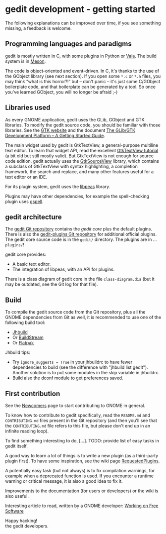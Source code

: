 gedit development - getting started
===================================

The following explanations can be improved over time, if you see something
missing, a feedback is welcome.

Programming languages and paradigms
-----------------------------------

gedit is mostly written in C, with some plugins in Python or
[Vala](https://wiki.gnome.org/Projects/Vala/). The build system is in
[Meson](https://mesonbuild.com/).

The code is object-oriented and event-driven. In C, it's thanks to the use of
the GObject library (see next section). If you open some `*.c` or `*.h` files,
you may think “what is this horror?!” but – don't panic – it's just some
C/GObject boilerplate code, and that boilerplate can be generated by a tool. So
once you've learned GObject, you will no longer be afraid ;-)

Libraries used
--------------

As every GNOME application, gedit uses the GLib, GObject and GTK libraries. To
modify the gedit source code, you should be familiar with those libraries. See
the [GTK website](https://www.gtk.org/) and the document
[The GLib/GTK Development Platform – A Getting Started Guide](https://people.gnome.org/~swilmet/glib-gtk-book/).

The main widget used by gedit is GtkTextView, a general-purpose multiline text
editor. To learn that widget API, read the excellent
[GtkTextView tutorial](http://www.bravegnu.org/gtktext/) (a bit old but still
mostly valid). But GtkTextView is not enough for source code edition. gedit
actually uses the
[GtkSourceView](https://wiki.gnome.org/Projects/GtkSourceView) library, which
contains a subclass of GtkTextView with syntax highlighting, a completion
framework, the search and replace, and many other features useful for a text
editor or an IDE.

For its plugin system, gedit uses the
[libpeas](https://wiki.gnome.org/Projects/Libpeas) library.

Plugins may have other dependencies, for example the spell-checking plugin uses
[gspell](https://wiki.gnome.org/Projects/gspell).

gedit architecture
------------------

The [gedit Git repository](https://gitlab.gnome.org/GNOME/gedit) contains the
_gedit core_ plus the default plugins. There is also the
[gedit-plugins Git repository](https://gitlab.gnome.org/GNOME/gedit-plugins)
for additional official plugins. The gedit core source code is in the `gedit/`
directory. The plugins are in … `plugins/`!

gedit core provides:
- A basic text editor.
- The integration of libpeas, with an API for plugins.

There is a class diagram of gedit core in the file `class-diagram.dia` (but it
may be outdated, see the Git log for that file).

Build
-----

To compile the gedit source code from the Git repository, plus all the GNOME
dependencies from Git as well, it is recommended to use one of the following
build tool:
- [Jhbuild](https://developer.gnome.org/jhbuild/unstable/)
- Or [BuildStream](https://buildstream.build/)
- Or [Flatpak](https://flatpak.org/)

Jhbuild tips:
- Try `ignore_suggests = True` in your jhbuildrc to have fewer dependencies to
  build (see the difference with "jhbuild list gedit"). Another solution is to
  put some modules in the skip variable in jhbuildrc.
- Build also the dconf module to get preferences saved.

First contribution
------------------

See the [Newcomers](https://wiki.gnome.org/Newcomers/) page to start
contributing to GNOME in general.

To know how to contribute to gedit specifically, read the `README.md` and
`CONTRIBUTING.md` files present in the Git repository (and then you'll see that
the `CONTRIBUTING.md` file refers to this file, but please don't end up in an
infinite reading loop).

To find something interesting to do, […]. TODO: provide list of easy tasks in
gedit itself.

A good way to learn a lot of things is to write a new plugin (as a third-party
plugin first). To have some inspiration, see the wiki page
[RequestedPlugins](https://wiki.gnome.org/Apps/Gedit/RequestedPlugins).

A potentially easy task (but not always) is to fix compilation warnings, for
example when a deprecated function is used. If you encounter a runtime warning
or critical message, it is also a good idea to fix it.

Improvements to the documentation (for users or developers) or the wiki is also
useful.

Interesting article to read, written by a GNOME developer:
[Working on Free Software](http://ometer.com/hacking.html)

Happy hacking!\
the gedit developers.
